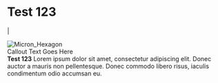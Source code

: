 # Test 123


| <div class="image-container"> <object class="hardware_svg"> ![Micron_Hexagon](https://github.com/user-attachments/assets/8a5c4950-479c-495c-a214-503d3d23a65d) </object>  <div class="text-bubble"> Callout Text Goes Here </div> </div> 
**Test 123** 
 Lorem ipsum dolor sit amet, consectetur adipiscing elit. Donec auctor a mauris non pellentesque. Donec commodo libero risus, iaculis condimentum odio accumsan eu. 

